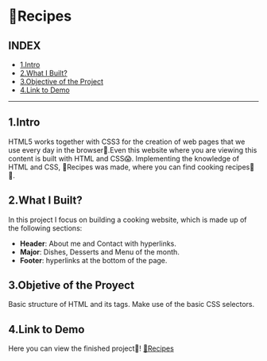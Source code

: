# 🍍Recipes

## **INDEX**
* [1.Intro](#)
* [2.What I Built?](#)
* [3.Objective of the Project](#)
* [4.Link to Demo](#)


****

## 1.Intro
HTML5 works together with CSS3 for the creation of web pages that we use every day in the browser🤝.Even this website where you are viewing this content is built with HTML and CSS😱.
Implementing the knowledge of HTML and CSS, 🍍Recipes was made, where you can find cooking recipes🍔🥗.

## 2.What I Built?
In this project I focus on building a cooking website, which is made up of the following sections:

* **Header**: About me and Contact with hyperlinks.
* **Major**:
Dishes, Desserts and Menu of the month.
* **Footer**: hyperlinks at the bottom of the page.

## 3.Objetive of the Proyect
Basic structure of HTML and its tags.
Make use of the basic CSS selectors.

## 4.Link to Demo
Here you can view the finished project💚! [🍍Recipes](https://pineapplerecipes.netlify.app/)

